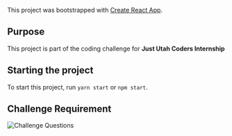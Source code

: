 This project was bootstrapped with [Create React App](https://github.com/facebook/create-react-app).

## Purpose

This project is part of the coding challenge for **Just Utah Coders Internship**

## Starting the project

To start this project, run `yarn start` or `npm start`.

## Challenge Requirement
![Challenge Questions](https://user-images.githubusercontent.com/32609294/94070254-b74e9380-fda6-11ea-85a4-9584d6df2100.png)
